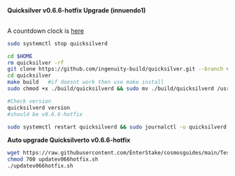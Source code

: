 ##
**Quicksilver v0.6.6-hotfix Upgrade (innuendo1)**
##
A countdown clock is [here](https://quicksilver.explorers.guru/block/226627)
```bash
sudo systemctl stop quicksilverd

cd $HOME
rm quicksilver -rf
git clone https://github.com/ingenuity-build/quicksilver.git --branch v0.6.6-hotfix
cd quicksilver
make build   #if doesnt work then use make install
sudo chmod +x ./build/quicksilverd && sudo mv ./build/quicksilverd /usr/local/bin/quicksilverd

#Check version
quicksilverd version
#should be v0.6.6-hotfix

sudo systemctl restart quicksilverd && sudo journalctl -u quicksilverd -f -o cat
```

 **Auto upgrade Quicksilverto v0.6.6-hotfix**
 
```bash
wget https://raw.githubusercontent.com/EnterStake/cosmosguides/main/Testnets/Quicksilver/Update%20v0.6.6-hotfix/updatev066hotfix.sh
chmod 700 updatev066hotfix.sh
./updatev066hotfix.sh

```
